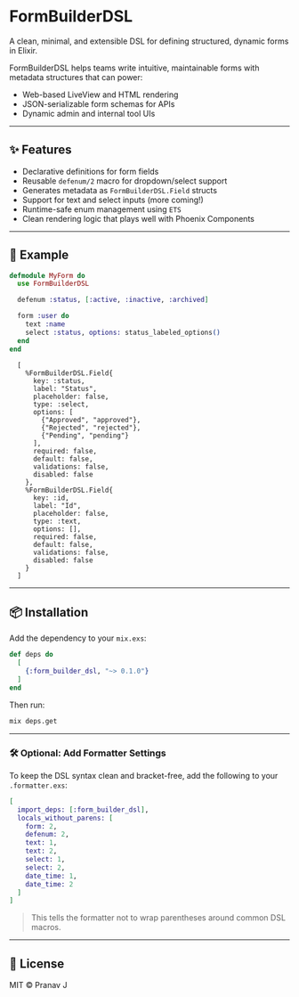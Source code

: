 # FormBuilderDSL

A clean, minimal, and extensible DSL for defining structured, dynamic forms in Elixir.

FormBuilderDSL helps teams write intuitive, maintainable forms with metadata structures that can power:

- Web-based LiveView and HTML rendering
- JSON-serializable form schemas for APIs
- Dynamic admin and internal tool UIs

---

## ✨ Features

- Declarative definitions for form fields
- Reusable `defenum/2` macro for dropdown/select support
- Generates metadata as `FormBuilderDSL.Field` structs
- Support for text and select inputs (more coming!)
- Runtime-safe enum management using `ETS`
- Clean rendering logic that plays well with Phoenix Components

---

## 🧪 Example

```elixir
defmodule MyForm do
  use FormBuilderDSL

  defenum :status, [:active, :inactive, :archived]

  form :user do
    text :name
    select :status, options: status_labeled_options()
  end
end
```

```Output
  [
    %FormBuilderDSL.Field{
      key: :status,
      label: "Status",
      placeholder: false,
      type: :select,
      options: [
        {"Approved", "approved"},
        {"Rejected", "rejected"},
        {"Pending", "pending"}
      ],
      required: false,
      default: false,
      validations: false,
      disabled: false
    },
    %FormBuilderDSL.Field{
      key: :id,
      label: "Id",
      placeholder: false,
      type: :text,
      options: [],
      required: false,
      default: false,
      validations: false,
      disabled: false
    }
  ]
```

---

## 📦 Installation

Add the dependency to your `mix.exs`:

```elixir
def deps do
  [
    {:form_builder_dsl, "~> 0.1.0"}
  ]
end
```

Then run:

```bash
mix deps.get
```

---

### 🛠 Optional: Add Formatter Settings

To keep the DSL syntax clean and bracket-free, add the following to your `.formatter.exs`:

```elixir
[
  import_deps: [:form_builder_dsl],
  locals_without_parens: [
    form: 2,
    defenum: 2,
    text: 1,
    text: 2,
    select: 1,
    select: 2,
    date_time: 1,
    date_time: 2
  ]
]
```

> This tells the formatter not to wrap parentheses around common DSL macros.

---

## 📄 License

MIT © Pranav J